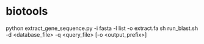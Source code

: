 # biotools
python extract_gene_sequence.py -i fasta -l list -o extract.fa
sh run_blast.sh -d <database_file> -q <query_file> [-o <output_prefix>]
